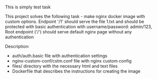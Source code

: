 This is simply test task

  This project solves the following task - make nginx docker image with custom options. Endpoint '/1' should serve the file 1.txt
and should be protected with basic authentication with username/password: admin/123, Root endpoint ('/') should serve default nginx page without any authentication

Description:
  - auth/auth.basic file with authentication settings
  - nginx-custom-conf/cstm.conf file with nginx custom config
  - files/ directory with the necessary html and text files
  - Dockerfile that describes the instructions for creating the image
